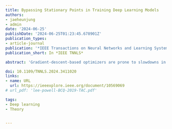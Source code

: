 ```yaml
---
title: Bypassing Stationary Points in Training Deep Learning Models
authors:
- jaeheunjung
- admin
date: '2024-06-25'
publishDate: '2024-06-25T01:23:45.678901Z'
publication_types:
- article-journal
publication: '*IEEE Transactions on Neural Networks and Learning Systems*'
publication_short: In *IEEE TNNLS*

abstract: 'Gradient-descent-based optimizers are prone to slowdowns in training deep learning models, as stationary points are ubiquitous in the loss landscape of most neural networks. We present an intuitive concept of bypassing the stationary points and realize the concept into a novel method designed to actively rescue optimizers from slowdowns encountered in neural network training. The method, bypass pipeline, revitalizes the optimizer by extending the model space and later contracts the model back to its original space with function-preserving algebraic constraints. We implement the method into the bypass algorithm, verify that the algorithm shows theoretically expected behaviors of bypassing, and demonstrate its empirical benefit in regression and classification benchmarks. Bypass algorithm is highly practical, as it is computationally efficient and compatible with other improvements of first-order optimizers. In addition, bypassing for neural networks leads to new theoretical research such as model-specific bypassing and neural architecture search (NAS).'

doi: 10.1109/TNNLS.2024.3411020
links:
- name: URL
  url: https://ieeexplore.ieee.org/document/10569069
# url_pdf: 'lee-powell-BCQ-2019-TAC.pdf'

tags:
- Deep learning
- Theory


---
```

